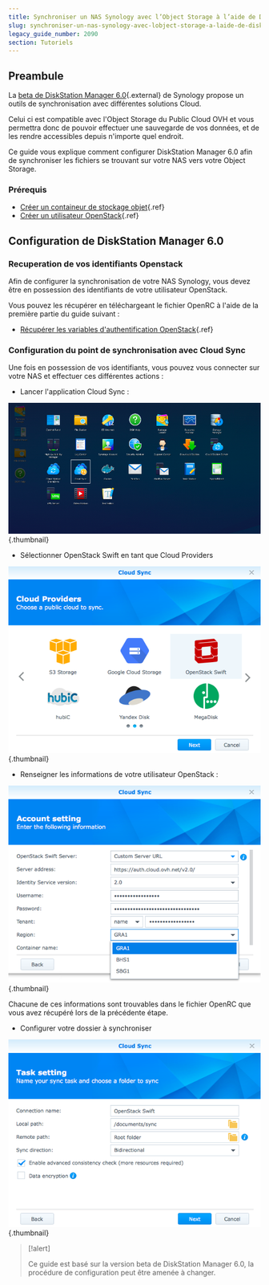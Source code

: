 ```yaml
---
title: Synchroniser un NAS Synology avec l’Object Storage à l’aide de DiskStation Manager 6.0
slug: synchroniser-un-nas-synology-avec-lobject-storage-a-laide-de-diskstation-manager-60
legacy_guide_number: 2090
section: Tutoriels
---
```



## Preambule
La [beta de DiskStation Manager 6.0](https://www.synology.com/en-global/dsm/6.0beta){.external} de Synology propose un outils de synchronisation avec différentes solutions Cloud.

Celui ci est compatible avec l'Object Storage du Public Cloud OVH et vous permettra donc de pouvoir effectuer une sauvegarde de vos données, et de les rendre accessibles depuis n'importe quel endroit.

Ce guide vous explique comment configurer DiskStation Manager 6.0 afin de synchroniser les fichiers se trouvant sur votre NAS vers votre Object Storage.


### Prérequis
- [Créer un containeur de stockage objet]({legacy}1790){.ref}
- [Créer un utilisateur OpenStack]({legacy}1773){.ref}


## Configuration de DiskStation Manager 6.0

### Recuperation de vos identifiants Openstack
Afin de configurer la synchronisation de votre NAS Synology, vous devez être en possession des identifiants de votre utilisateur OpenStack.

Vous pouvez les récupérer en téléchargeant le fichier OpenRC à l'aide de la première partie du guide suivant :

- [Récupérer les variables d'authentification OpenStack]({legacy}1852){.ref}


### Configuration du point de synchronisation avec Cloud Sync
Une fois en possession de vos identifiants, vous pouvez vous connecter sur votre NAS et effectuer ces différentes actions :

- Lancer l'application Cloud Sync :


![public-cloud](images/3791.png){.thumbnail}

- Sélectionner OpenStack Swift en tant que Cloud Providers


![public-cloud](images/3788.png){.thumbnail}

- Renseigner les informations de votre utilisateur OpenStack :


![public-cloud](images/3789.png){.thumbnail}

Chacune de ces informations sont trouvables dans le fichier OpenRC que vous avez récupéré lors de la précédente étape.

- Configurer votre dossier à synchroniser


![public-cloud](images/3790.png){.thumbnail}



> [!alert]
>
> Ce guide est basé sur la version beta de DiskStation Manager 6.0, la procédure
> de configuration peut être amenée à changer.
> 